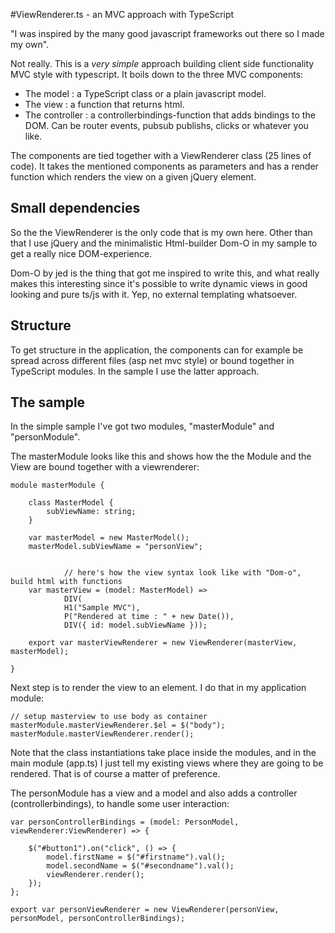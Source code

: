 #ViewRenderer.ts - an MVC approach with TypeScript

"I was inspired by the many good javascript frameworks out there so I made my own".

Not really. This is a _very simple_ approach building client side functionality MVC style with typescript. It boils down to the three MVC components:

* The model : a TypeScript class or a plain javascript model.
* The view : a function that returns html.
* The controller : a controllerbindings-function that adds bindings to the DOM. Can be router events, pubsub publishs, clicks or whatever you like.

The components are tied together with a ViewRenderer class (25 lines of code). It takes the mentioned components as parameters and has a render function which renders the view on a given jQuery element.

## Small dependencies
So the the ViewRenderer is the only code that is my own here. Other than that I use jQuery and the minimalistic Html-builder Dom-O in my sample to get a really nice DOM-experience. 

Dom-O by jed is the thing that got me inspired to write this, and what really makes this interesting since it's possible to write dynamic views in good looking and pure ts/js with it. Yep, no external templating whatsoever.

## Structure
To get structure in the application, the components can for example be spread across different files (asp net mvc style) or bound together in TypeScript modules. In the sample I use the latter approach.

## The sample
In the simple sample I've got two modules, "masterModule" and "personModule".

The masterModule looks like this and shows how the the Module and the View are bound together with a viewrenderer:

	module masterModule {

		class MasterModel {
			subViewName: string;
		}

		var masterModel = new MasterModel();
		masterModel.subViewName = "personView";


                // here's how the view syntax look like with "Dom-o", build html with functions
		var masterView = (model: MasterModel) =>
				DIV(
				H1("Sample MVC"),
				P("Rendered at time : " + new Date()),
				DIV({ id: model.subViewName }));

		export var masterViewRenderer = new ViewRenderer(masterView, masterModel);

	}

Next step is to render the view to an element. I do that in my application module:

    // setup masterview to use body as container
    masterModule.masterViewRenderer.$el = $("body");
    masterModule.masterViewRenderer.render();

Note that the class instantiations take place inside the modules, and in the main module (app.ts) I just tell my existing views where they are going to be rendered. That is of course a matter of preference.

The personModule has a view and a model and also adds a controller (controllerbindings), to handle some user interaction:

    var personControllerBindings = (model: PersonModel, viewRenderer:ViewRenderer) => {

        $("#button1").on("click", () => {
            model.firstName = $("#firstname").val();
            model.secondName = $("#secondname").val();
            viewRenderer.render();
        });
    };

    export var personViewRenderer = new ViewRenderer(personView, personModel, personControllerBindings);


